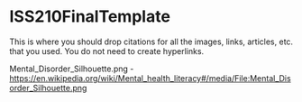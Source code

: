 # ISS210FinalTemplate
This is where you should drop citations for all the images, links, articles, etc. that you used. You do not need to create hyperlinks.

Mental_Disorder_Silhouette.png - https://en.wikipedia.org/wiki/Mental_health_literacy#/media/File:Mental_Disorder_Silhouette.png
